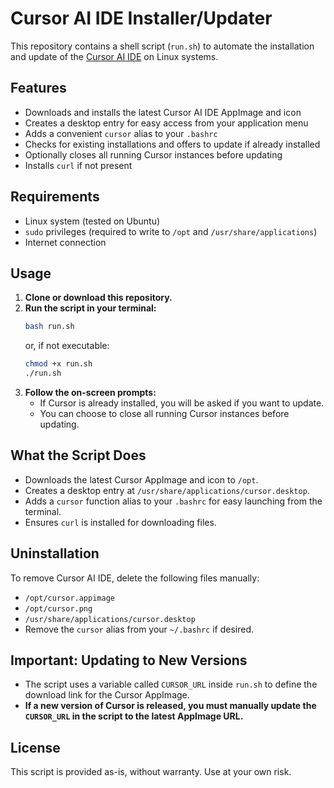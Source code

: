 # Cursor AI IDE Installer/Updater

This repository contains a shell script (`run.sh`) to automate the installation and update of the [Cursor AI IDE](https://www.cursor.so/) on Linux systems.

## Features

- Downloads and installs the latest Cursor AI IDE AppImage and icon
- Creates a desktop entry for easy access from your application menu
- Adds a convenient `cursor` alias to your `.bashrc`
- Checks for existing installations and offers to update if already installed
- Optionally closes all running Cursor instances before updating
- Installs `curl` if not present

## Requirements

- Linux system (tested on Ubuntu)
- `sudo` privileges (required to write to `/opt` and `/usr/share/applications`)
- Internet connection

## Usage

1. **Clone or download this repository.**
2. **Run the script in your terminal:**
   ```bash
   bash run.sh
   ```
   or, if not executable:
   ```bash
   chmod +x run.sh
   ./run.sh
   ```
3. **Follow the on-screen prompts:**
   - If Cursor is already installed, you will be asked if you want to update.
   - You can choose to close all running Cursor instances before updating.

## What the Script Does

- Downloads the latest Cursor AppImage and icon to `/opt`.
- Creates a desktop entry at `/usr/share/applications/cursor.desktop`.
- Adds a `cursor` function alias to your `.bashrc` for easy launching from the terminal.
- Ensures `curl` is installed for downloading files.

## Uninstallation

To remove Cursor AI IDE, delete the following files manually:

- `/opt/cursor.appimage`
- `/opt/cursor.png`
- `/usr/share/applications/cursor.desktop`
- Remove the `cursor` alias from your `~/.bashrc` if desired.

## Important: Updating to New Versions

- The script uses a variable called `CURSOR_URL` inside `run.sh` to define the download link for the Cursor AppImage.
- **If a new version of Cursor is released, you must manually update the `CURSOR_URL` in the script to the latest AppImage URL.**

## License

This script is provided as-is, without warranty. Use at your own risk.
